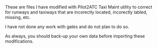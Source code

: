 These are files I have modified with Pilot2ATC Taxi Maint utility to correct for runways and taxiways that are incorectly located, incorectly labled, missing, etc.

I have not done any work with gates and do not plan to do so.

As always, you should back-up your own data before importing these modifications.